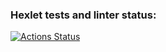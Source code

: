 ### Hexlet tests and linter status:
[![Actions Status](https://github.com/KraftKo/frontend-project-lvl1/workflows/hexlet-check/badge.svg)](https://github.com/KraftKo/frontend-project-lvl1/actions)